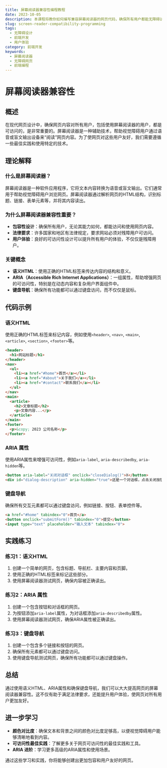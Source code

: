 ```yaml
---
title: 屏幕阅读器兼容性编程教程
date: 2023-10-05
description: 本课程将教你如何编写兼容屏幕阅读器的网页代码，确保所有用户都能无障碍访问你的网站。
slug: screen-reader-compatibility-programming
tags:
  - 无障碍设计
  - 前端开发
  - 用户体验
category: 前端开发
keywords:
  - 屏幕阅读器
  - 无障碍网页
  - 前端编程
---
```


# 屏幕阅读器兼容性

## 概述

在现代网页设计中，确保网页内容对所有用户，包括使用屏幕阅读器的用户，都是可访问的，是非常重要的。屏幕阅读器是一种辅助技术，帮助视觉障碍用户通过语音或盲文输出设备来“阅读”网页内容。为了使网页对这些用户友好，我们需要遵循一些最佳实践和使用特定的技术。

## 理论解释

### 什么是屏幕阅读器？

屏幕阅读器是一种软件应用程序，它将文本内容转换为语音或盲文输出。它们通常用于帮助视觉障碍用户浏览网页。屏幕阅读器通过解析网页的HTML结构，识别标题、链接、表单元素等，并将其内容读出。

### 为什么屏幕阅读器兼容性重要？

- **包容性设计**：确保所有用户，无论其能力如何，都能访问和使用网页内容。
- **法律要求**：许多国家和地区有法律规定，要求网站必须对残障用户可访问。
- **用户体验**：良好的可访问性设计可以提升所有用户的体验，不仅仅是残障用户。

### 关键概念

- **语义HTML**：使用正确的HTML标签来传达内容的结构和意义。
- **ARIA（Accessible Rich Internet Applications）**：一组属性，帮助增强网页的可访问性，特别是在动态内容和复杂用户界面组件中。
- **键盘导航**：确保所有功能都可以通过键盘访问，而不仅仅是鼠标。

## 代码示例

### 语义HTML

使用正确的HTML标签来标记内容，例如使用`<header>`, `<nav>`, `<main>`, `<article>`, `<section>`, `<footer>`等。

```html
<header>
  <h1>网站标题</h1>
</header>
<nav>
  <ul>
    <li><a href="#home">首页</a></li>
    <li><a href="#about">关于我们</a></li>
    <li><a href="#contact">联系我们</a></li>
  </ul>
</nav>
<main>
  <article>
    <h2>文章标题</h2>
    <p>文章内容...</p>
  </article>
</main>
<footer>
  <p>&copy; 2023 公司名称</p>
</footer>
```

### ARIA 属性

使用ARIA属性来增强可访问性，例如`aria-label`, `aria-describedby`, `aria-hidden`等。

```html
<button aria-label="关闭对话框" onclick="closeDialog()">X</button>
<div id="dialog-description" aria-hidden="true">这是一个对话框，点击关闭按钮可以关闭它。</div>
```

### 键盘导航

确保所有交互元素都可以通过键盘访问，例如链接、按钮、表单控件等。

```html
<a href="#home" tabindex="0">首页</a>
<button onclick="submitForm()" tabindex="0">提交</button>
<input type="text" placeholder="输入文本" tabindex="0">
```

## 实践练习

### 练习1：语义HTML

1. 创建一个简单的网页，包含标题、导航栏、主要内容和页脚。
2. 使用正确的HTML标签来标记这些部分。
3. 使用屏幕阅读器测试网页，确保内容被正确读出。

### 练习2：ARIA 属性

1. 创建一个包含按钮和对话框的网页。
2. 为按钮添加`aria-label`属性，为对话框添加`aria-describedby`属性。
3. 使用屏幕阅读器测试网页，确保ARIA属性被正确读出。

### 练习3：键盘导航

1. 创建一个包含多个链接和按钮的网页。
2. 确保所有元素都可以通过键盘访问。
3. 使用键盘导航测试网页，确保所有功能都可以通过键盘操作。

## 总结

通过使用语义HTML、ARIA属性和确保键盘导航，我们可以大大提高网页的屏幕阅读器兼容性。这不仅有助于满足法律要求，还能提升用户体验，使网页对所有用户更加友好。

## 进一步学习

- **颜色对比度**：确保文本和背景之间的颜色对比度足够高，以便视觉障碍用户能够清晰地看到内容。
- **可访问性最佳实践**：了解更多关于网页可访问性的最佳实践和工具。
- **ARIA 进阶**：学习更多高级的ARIA属性和使用场景。

通过这些学习和实践，你将能够创建出更加包容和用户友好的网页。